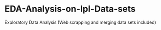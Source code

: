 # EDA-Analysis-on-Ipl-Data-sets
Exploratory Data Analysis (Web scrapping and merging data sets included)
